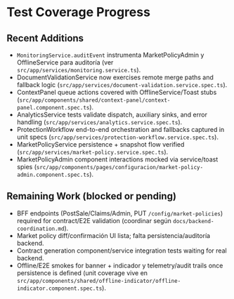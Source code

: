 # Test Coverage Progress

## Recent Additions
- `MonitoringService.auditEvent` instrumenta MarketPolicyAdmin y OfflineService para auditoría (ver `src/app/services/monitoring.service.ts`).
- DocumentValidationService now exercises remote merge paths and fallback logic (`src/app/services/document-validation.service.spec.ts`).
- ContextPanel queue actions covered with OfflineService/Toast stubs (`src/app/components/shared/context-panel/context-panel.component.spec.ts`).
- AnalyticsService tests validate dispatch, auxiliary sinks, and error handling (`src/app/services/analytics.service.spec.ts`).
- ProtectionWorkflow end-to-end orchestration and fallbacks captured in unit specs (`src/app/services/protection-workflow.service.spec.ts`).
- MarketPolicyService persistence + snapshot flow verified (`src/app/services/market-policy.service.spec.ts`).
- MarketPolicyAdmin component interactions mocked via service/toast spies (`src/app/components/pages/configuracion/market-policy-admin.component.spec.ts`).

## Remaining Work (blocked or pending)
- BFF endpoints (PostSale/Claims/Admin, PUT `/config/market-policies`) required for contract/E2E validation (coordinar según `docs/backend-coordination.md`).
- Market policy diff/confirmación UI lista; falta persistencia/auditoría backend.
- Contract generation component/service integration tests waiting for real backend.
- Offline/E2E smokes for banner + indicador y telemetry/audit trails once persistence is defined (unit coverage vive en `src/app/components/shared/offline-indicator/offline-indicator.component.spec.ts`).

